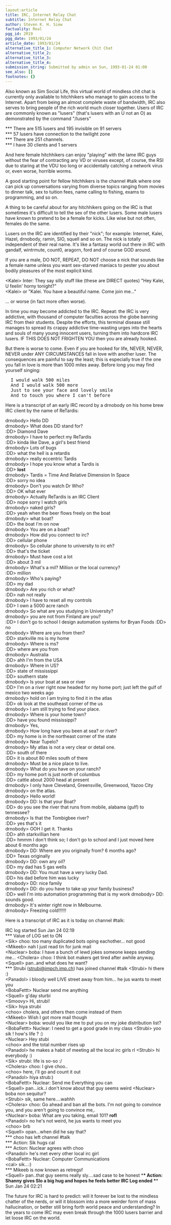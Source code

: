 ```yaml
---
layout:article
title: IRC, Internet Relay Chat
subtitle: Internet Relay Chat
author: Steven K. H. Siew
factuality: Real
pgg_id: 2R19
pgg_date: 1993/01/24
article_date: 1993/01/24
alternative_title_1: Computer Network Chit Chat
alternative_title_2: 
alternative_title_3: 
alternative_title_4: 
submission_string: Submitted by admin on Sun, 1993-01-24 01:00
see_also: []
footnotes: {}
---
```

<div>
<p>Also known as Sim Social Life, this virtual world of mindless chit chat is currently only available to hitchhikers who manage to gain access to the Internet. Apart from being an almost complete waste of bandwidth, IRC also serves to bring people of the rich world much closer together. Users of IRC are commonly known as "lusers" (that's lusers with an U not an O) as demonstrated by the command "/lusers"</p>
<p>*** There are 515 lusers and 195 invisible on 91 servers<br>
*** 57 lusers have connection to the twilight zone<br>
*** There are 251 channels.<br>
*** I have 30 clients and 1 servers</p>
<p>And here female hitchhikers can enjoy "playing" with the lame IRC guys without the fear of contracting any VD or viruses except, of course, the RSI due to staring at the VDU too long or accidentally catching a network virus or, even worse, horrible worms.</p>
<p>A good starting point for fellow hitchhikers is the channel #talk where one can pick up conversations varying from diverse topics ranging from movies to dinner talk, sex to tuition fees, name calling to fishing, exams to programming, and so on.</p>
<p>A thing to be careful about for any hitchhikers going on the IRC is that sometimes it's difficult to tell the sex of the other lusers. Some male lusers have known to pretend to be a female for kicks. Like wise but not often, females do the same.</p>
<p>Lusers on the IRC are identified by their "nick"; for example: Internet, Kalei, Hazel, drnobody, ramin, SIO, squell and so on. The nick is totally independent of their real name. It's like a fantasy world out there in IRC with gandalf, wintrmute, count0, aragorn, ford and of course GOD around.</p>
<p>If you are a male, DO NOT, REPEAT, DO NOT choose a nick that sounds like a female name unless you want sex-starved maniacs to pester you about bodily pleasures of the most explicit kind.</p>
<p>&lt;Kalei&gt; Inter: They say silly stuff like (these are DIRECT quotes) "Hey Kalei, U feelin' horny tonight?"<br>
&lt;Kalei&gt; or "Kalei. You have a beautiful name. Come join me..."</p>
<p>... or worse (in fact more often worse).</p>
<p>In time you may become addicted to the IRC. Repeat: the IRC is very addictive, with thousand of computer faculties across the globe banning IRC from their students. Despite the efforts, this terminal disease still manages to spread its crappy addictive time-wasting urges into the hearts and souls of many young innocent users, turning them into hardcore IRC lusers. IF THIS DOES NOT FRIGHTEN YOU then you are already hooked.</p>
<p>But there is worse to come. Even if you are hooked for life, NEVER, NEVER, NEVER under ANY CIRCUMSTANCES fall in love with another luser. The consequences are painful to say the least; this is especially true if the one you fall in love is more than 1000 miles away. Before long you may find yourself singing:</p>
<pre>
  I would walk 500 miles
  And I would walk 500 more
  Just to see your face and lovely smile
  And to touch you where I can't before
</pre>
<p>Here is a transcript of an early IRC record by a drnobody on his home brew IRC client by the name of ReTardis:</p>
<p>drnobody&gt; Hello DD<br>
drnobody&gt; What does DD stand for?<br>
:DD&gt; Diamond Dave<br>
drnobody&gt; I have to perfect my ReTardis<br>
:DD&gt; kinda like Dave, a girl's best friend<br>
drnobody&gt; Lots of bugs<br>
:DD&gt; what the hell is a retardis<br>
drnobody&gt; really eccentric Tardis<br>
drnobody&gt; I hope you know what a Tardis is<br>
:DD&gt; <strong>lost</strong><br>
drnobody&gt; Tardis = Time And Relative Dimension In Space<br>
:DD&gt; sorry no idea<br>
drnobody&gt; Don't you watch Dr Who?<br>
:DD&gt; OK what ever<br>
drnobody&gt; Actually ReTardis is an IRC Client<br>
:DD&gt; nope sorry I watch girls<br>
drnobody&gt; naked girls?<br>
:DD&gt; yeah when the beer flows freely on the boat<br>
drnobody&gt; what boat?<br>
:DD&gt; the boat I'm on now<br>
drnobody&gt; You are on a boat?<br>
drnobody&gt; How did you connect to irc?<br>
:DD&gt; cellular phone<br>
drnobody&gt; So cellular phone to university to irc eh?<br>
:DD&gt; that's the ticket<br>
drnobody&gt; Must have cost a lot<br>
:DD&gt; about 3 mil<br>
drnobody&gt; What's a mil? Million or the local currency?<br>
:DD&gt; million<br>
drnobody&gt; Who's paying?<br>
:DD&gt; my dad<br>
drnobody&gt; Are you rich or what?<br>
:DD&gt; nah not really<br>
drnobody&gt; I have to reset all my controls<br>
:DD&gt; I own a 5000 acre ranch<br>
drnobody&gt; So what are you studying in University?<br>
drnobody&gt; you are not from Finland are you?<br>
:DD&gt; I don't go to school I design automation systems for Bryan Foods :DD&gt; no<br>
drnobody&gt; Where are you from then?<br>
:DD&gt; starkville ms is my home<br>
drnobody&gt; Where is ms?<br>
:DD&gt; where are you from<br>
drnobody&gt; Australia<br>
:DD&gt; ahh I'm from the USA<br>
drnobody&gt; Where in US?<br>
:DD&gt; state of mississippi<br>
:DD&gt; southern state<br>
drnobody&gt; Is your boat at sea or river<br>
:DD&gt; I'm on a river right now headed for my home port; just left the gulf of mexico two weeks ago<br>
drnobody&gt; hold on I am trying to find it in the atlas<br>
:DD&gt; ok look at the southeast corner of the us<br>
drnobody&gt; I am still trying to find your place.<br>
drnobody&gt; Where is your home town?<br>
:DD&gt; have you found mississippi?<br>
drnobody&gt; Yes,<br>
drnobody&gt; How long have you been at sea? or river?<br>
:DD&gt; my home is in the northeast corner of the state<br>
drnobody&gt; Near Tupelo?<br>
drnobody&gt; My atlas is not a very clear or detail one.<br>
:DD&gt; south of there<br>
:DD&gt; it is about 80 miles south of there<br>
drnobody&gt; Must be a nice place to live.<br>
drnobody&gt; What do you have on your ranch?<br>
:DD&gt; my home port is just north of columbus<br>
:DD&gt; cattle about 2000 head at present<br>
drnobody&gt; I only have Cleveland, Greensville, Greenwood, Yazoo City drnobody&gt; on the atlas.<br>
drnobody&gt; Hello world!<br>
drnobody&gt; DD: Is that your Boat?<br>
:DD&gt; do you see the river that runs from mobile, alabama (gulf) to tennessee?<br>
drnobody&gt; Is that the Tombigbee river?<br>
:DD&gt; yes that's it<br>
drnobody&gt; OOH I get it. Thanks<br>
:DD&gt; ahh starkvillian here<br>
:DD&gt; hmmm I don't think so; I don't go to school and I just moved here about 6 months ago<br>
drnobody&gt; DD: Where are you originally from? 6 months ago?<br>
:DD&gt; Texas originally<br>
drnobody&gt; DD: own any oil?<br>
:DD&gt; my dad has 5 gas wells<br>
drnobody&gt; DD: You must have a very lucky Dad.<br>
:DD&gt; his dad before him was lucky<br>
drnobody&gt; DD: nice family<br>
drnobody&gt; DD: do you have to take up your family business?<br>
:DD&gt; well I'm into automation programming that is my work drnobody&gt; DD: sounds good.<br>
drnobody&gt; It's winter right now in Melbourne.<br>
drnobody&gt; Freezing cold!!!!!!</p>
<p>Here is a transcript of IRC as it is today on channel #talk:</p>
<p>IRC log started Sun Jan 24 02:19<br>
*** Value of LOG set to ON<br>
&lt;Sik&gt; choo: too many duplicated bots oping eachother... not good &lt;Mikeeb&gt; nah I just read tin for junk mail<br>
&lt;Nuclear&gt; boba: I have a bunch of lewd jokes someone keeps sending me... &lt;Cholera&gt; choo: I think bot makers get tired after awhile anyway. &lt;Squell&gt; pan..and what does he want?<br>
*** Strubi (<a href="https://web.archive.org/web/20130205234959/mailto:strubi@impch.imp.ch">strubi@impch.imp.ch</a>) has joined channel #talk &lt;Strubi&gt; hi there :)<br>
&lt;Panadol&gt; i bloody well LIVE street away from him... he jus wants to meet you<br>
&lt;BobaFettt&gt; Nuclear send me anything<br>
&lt;Squell&gt; g'day sturbi<br>
&lt;Smoovy&gt; Hi, strubi!<br>
&lt;Sik&gt; hiya strubi<br>
&lt;choo&gt; cholera, and others then come instead of them<br>
&lt;Mikeeb&gt; Wish I got more mail though<br>
&lt;Nuclear&gt; boba: would you like me to put you on my joke distribution list? &lt;BobaFettt&gt; Nuclear: I need to get a good grade in my class &lt;Strubi&gt; yoo sik ! how's life ? :)<br>
&lt;Nuclear&gt; Hey stubi<br>
&lt;choo&gt; and the total number rises up<br>
&lt;Panadol&gt; he makes a habit of meeting all the local irc girls rl &lt;Strubi&gt; hi everybody :)<br>
&lt;Sik&gt; strubi: life is so-so :/<br>
&lt;Cholera&gt; choo: I give choo..<br>
&lt;choo&gt; here, i'll go and count it out<br>
&lt;Panadol&gt; hiya strub:)<br>
&lt;BobaFettt&gt; Nuclear: Send me Everything you can<br>
&lt;Squell&gt; pan...ick..i don't know about that guy seems weird &lt;Nuclear&gt; boba non sequitur?<br>
&lt;Strubi&gt; sik, same here....wahhh<br>
&lt;Cholera&gt; choo: Go ahead and ban all the bots. I'm not going to convince you, and you aren't going to convince me,.<br>
&lt;Nuclear&gt; boba: What are you taking, email 101? <strong>rofl</strong><br>
&lt;Panadol&gt; no he's not weird, he jus wants to meet you<br>
&lt;choo&gt; brb<br>
&lt;Squell&gt; opan...when did he say that?<br>
*** choo has left channel #talk<br>
*** Action: Sik hugs cal<br>
*** Action: Nuclear agrees with choo<br>
&lt;Panadol&gt; he's met every other local irc girl<br>
&lt;BobaFettt&gt; Nuclear: Computer Communications<br>
&lt;cal&gt; sik...:)<br>
*** Mikeeb is now known as retregsf<br>
&lt;Squell&gt; pan..that guy seems really sly....sad case to be honest *<strong>* Action: Shanny gives SIo a big hug and hopes he feels better IRC Log ended *</strong>* Sun Jan 24 02:21</p>
<p>The future for IRC is hard to predict: will it forever be lost to the mindless chatter of the nerds, or will it blossom into a more weirder form of mass hallucination, or better still bring forth world peace and understanding? In the years to come IRC may even break through the 1000 lusers barrier and let loose IRC on the world. <!--Amazon_CLS_IM_END--></p>
</div>

